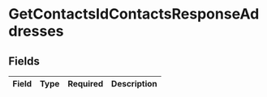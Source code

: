 # GetContactsIdContactsResponseAddresses


## Fields

| Field       | Type        | Required    | Description |
| ----------- | ----------- | ----------- | ----------- |